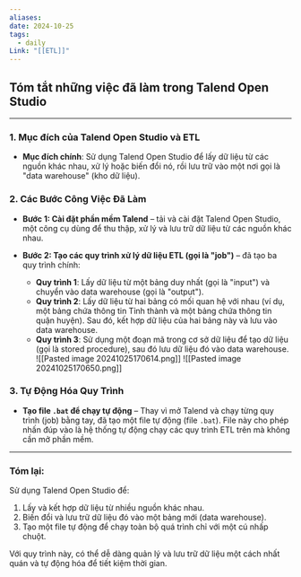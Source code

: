 ```yaml
---
aliases: 
date: 2024-10-25
tags:
  - daily
Link: "[[ETL]]"
---
```

## Tóm tắt những việc đã làm trong Talend Open Studio
---

### 1. Mục đích của Talend Open Studio và ETL
   - **Mục đích chính**: Sử dụng Talend Open Studio để lấy dữ liệu từ các nguồn khác nhau, xử lý hoặc biến đổi nó, rồi lưu trữ vào một nơi gọi là "data warehouse" (kho dữ liệu). 

### 2. Các Bước Công Việc Đã Làm
   - **Bước 1: Cài đặt phần mềm Talend** – tải và cài đặt Talend Open Studio, một công cụ dùng để thu thập, xử lý và lưu trữ dữ liệu từ các nguồn khác nhau.
   
   - **Bước 2: Tạo các quy trình xử lý dữ liệu ETL (gọi là "job")** –  đã tạo ba quy trình chính:
     - **Quy trình 1**: Lấy dữ liệu từ một bảng duy nhất (gọi là "input") và chuyển vào data warehouse (gọi là "output").
     - **Quy trình 2**: Lấy dữ liệu từ hai bảng có mối quan hệ với nhau (ví dụ, một bảng chứa thông tin Tỉnh thành và một bảng chứa thông tin quận huyện). Sau đó, kết hợp dữ liệu của hai bảng này và lưu vào data warehouse.
     - **Quy trình 3**: Sử dụng một đoạn mã trong cơ sở dữ liệu để tạo dữ liệu (gọi là stored procedure), sau đó lưu dữ liệu đó vào data warehouse.
     ![[Pasted image 20241025170614.png]]
     ![[Pasted image 20241025170650.png]]

### 3. Tự Động Hóa Quy Trình
   - **Tạo file `.bat` để chạy tự động** – Thay vì mở Talend và chạy từng quy trình (job) bằng tay,  đã tạo một file tự động (file `.bat`). File này cho phép  nhấn đúp vào là hệ thống tự động chạy các quy trình ETL trên mà không cần mở phần mềm.

---

### Tóm lại:

Sử dụng Talend Open Studio để:
1. Lấy và kết hợp dữ liệu từ nhiều nguồn khác nhau.
2. Biến đổi và lưu trữ dữ liệu đó vào một bảng mới (data warehouse).
3. Tạo một file tự động để chạy toàn bộ quá trình chỉ với một cú nhấp chuột. 

Với quy trình này,  có thể dễ dàng quản lý và lưu trữ dữ liệu một cách nhất quán và tự động hóa để tiết kiệm thời gian.




